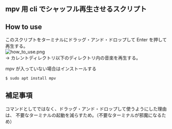 ## mpv 用 cli でシャッフル再生させるスクリプト

## How to use
このスクリプトをターミナルにドラッグ・アンド・ドロップして Enter を押して再生する。  
![how_to_use.png]()  
-> カレントディレクトリ以下のディレクトリ内の音楽を再生する。  

mpv が入っていない場合はインストールする  
```bash
$ sudo apt install mpv
```

## 補足事項
コマンドとしてではなく、ドラッグ・アンド・ドロップして使うようにした理由は、
不要なターミナルの起動を減らすため。（不要なターミナルが邪魔になるため）
